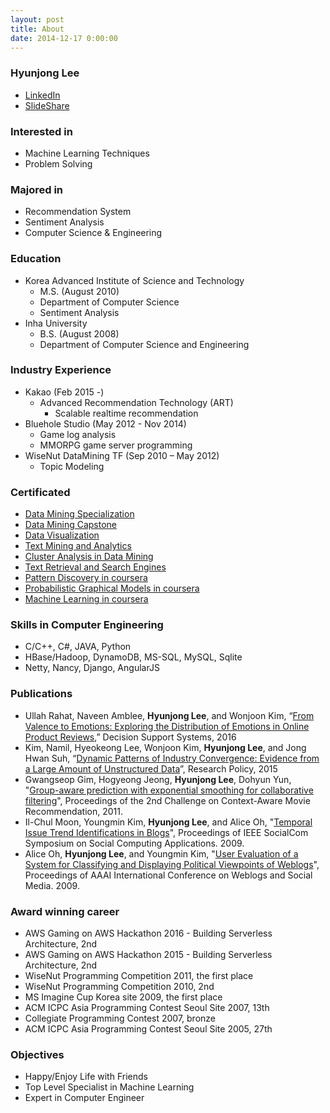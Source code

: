 ```yaml
---
layout: post
title: About
date: 2014-12-17 0:00:00
---
```


### Hyunjong Lee

* [LinkedIn]
* [SlideShare]


### Interested in

* Machine Learning Techniques
* Problem Solving


### Majored in

* Recommendation System
* Sentiment Analysis
* Computer Science & Engineering


### Education

* Korea Advanced Institute of Science and Technology
	* M.S. (August 2010)
	* Department of Computer Science
	* Sentiment Analysis
* Inha University
	* B.S. (August 2008)
	* Department of Computer Science and Engineering


### Industry Experience

* Kakao (Feb 2015 -)
	* Advanced Recommendation Technology (ART)
		* Scalable realtime recommendation
* Bluehole Studio (May 2012 - Nov 2014)
	* Game log analysis
	* MMORPG game server programming
* WiseNut DataMining TF (Sep 2010 – May 2012) 
	* Topic Modeling


### Certificated

* [Data Mining Specialization]
* [Data Mining Capstone]
* [Data Visualization]
* [Text Mining and Analytics]
* [Cluster Analysis in Data Mining]
* [Text Retrieval and Search Engines]
* [Pattern Discovery in coursera]
* [Probabilistic Graphical Models in coursera]
* [Machine Learning in coursera]


### Skills in Computer Engineering

* C/C++, C#, JAVA, Python
* HBase/Hadoop, DynamoDB, MS-SQL, MySQL, Sqlite
* Netty, Nancy, Django, AngularJS


### Publications

* Ullah Rahat, Naveen Amblee, **Hyunjong Lee**, and Wonjoon Kim, “[From Valence to Emotions: Exploring the Distribution of Emotions in Online Product Reviews](http://www.sciencedirect.com/science/article/pii/S0167923615002018),” Decision Support Systems, 2016
* Kim, Namil, Hyeokeong Lee, Wonjoon Kim, **Hyunjong Lee**, and Jong Hwan Suh, “[Dynamic Patterns of Industry Convergence: Evidence from a Large Amount of Unstructured Data](http://www.sciencedirect.com/science/article/pii/S0048733315000220)”, Research Policy, 2015
* Gwangseop Gim, Hogyeong Jeong, **Hyunjong Lee**, Dohyun Yun, "[Group-aware prediction with exponential smoothing for collaborative filtering](http://dl.acm.org/citation.cfm?id=2096115)", Proceedings of the 2nd Challenge on Context-Aware Movie Recommendation, 2011.
* Il-Chul Moon, Youngmin Kim, **Hyunjong Lee**, and Alice Oh, "[Temporal Issue Trend Identifications in Blogs](http://ieeexplore.ieee.org/xpl/login.jsp?tp=&arnumber=5283805&url=http%3A%2F%2Fieeexplore.ieee.org%2Fxpls%2Fabs_all.jsp%3Farnumber%3D5283805)", Proceedings of IEEE SocialCom Symposium on Social Computing Applications. 2009.
* Alice Oh, **Hyunjong Lee**, and Youngmin Kim, "[User Evaluation of a System for Classifying and Displaying Political Viewpoints of Weblogs](http://www.aaai.org/ocs/index.php/ICWSM/09/paper/viewFile/238/511)", Proceedings of AAAI International Conference on Weblogs and Social Media. 2009.


### Award winning career

* AWS Gaming on AWS Hackathon 2016 - Building Serverless Architecture, 2nd
* AWS Gaming on AWS Hackathon 2015 - Building Serverless Architecture, 2nd
* WiseNut Programming Competition 2011, the first place
* WiseNut Programming Competition 2010, 2nd
* MS Imagine Cup Korea site 2009, the first place
* ACM ICPC Asia Programming Contest Seoul Site 2007, 13th
* Collegiate Programming Contest 2007, bronze
* ACM ICPC Asia Programming Contest Seoul Site 2005, 27th


### Objectives

* Happy/Enjoy Life with Friends
* Top Level Specialist in Machine Learning
* Expert in Computer Engineer


[LinkedIn]: https://www.linkedin.com/in/hyunjonglee
[Facebook]: https://www.facebook.com/hyunjong.lee.s
[Twitter]: https://www.twitter.com/hyunjonglees
[SlideShare]: http://www.slideshare.net/hyunjonglees
[GitHub]: https://github.com/hyunjong-lee
[Machine Learning in coursera]: /assets/pdf/ml-coursera.pdf
[Probabilistic Graphical Models in coursera]: /assets/pdf/pgm-coursera.pdf
[Pattern Discovery in coursera]: /assets/pdf/pattern_discovery-coursera.pdf
[Text Retrieval and Search Engines]: /assets/pdf/text_retrieval_and_search_engine-coursera.pdf
[Cluster Analysis in Data Mining]: /assets/pdf/cluster_analysis_in_data_mining.pdf
[Text Mining and Analytics]: /assets/pdf/text_mining_and_analytics-coursera.pdf
[Data Visualization]: /assets/pdf/data_visualization-coursera.pdf
[Data Mining Capstone]: /assets/pdf/data_mining_capstone-coursera.pdf
[Data Mining Specialization]: /assets/pdf/data_mining_specialization-coursera.pdf
[Algospot]: https://algospot.com/user/profile/475
[TopCoder]: http://community.topcoder.com/tc?module=MemberProfile&cr=22735778
[acmicpc.net]: https://www.acmicpc.net/user/cosmosLee

